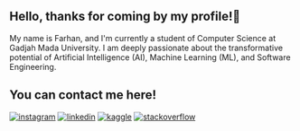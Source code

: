 ## Hello, thanks for coming by my profile!👋
  My name is Farhan, and I'm currently a student of Computer Science at Gadjah Mada University. 
  I am deeply passionate about the transformative potential of Artificial Intelligence (AI), Machine Learning (ML), and Software Engineering. 
  
## You can contact me here!
[![instagram](https://img.shields.io/badge/Instagram-E4405F?style=for-the-badge&logo=instagram&logoColor=white)](https://www.instagram.com/farhnnad1/)
[![linkedin](https://img.shields.io/badge/LinkedIn-0077B5?style=for-the-badge&logo=linkedin&logoColor=white)](https://www.linkedin.com/in/farhan-adiwidya-pradana-44181b320/)
[![kaggle](https://img.shields.io/badge/Kaggle-20BEFF?style=for-the-badge&logo=Kaggle&logoColor=white)](https://www.kaggle.com/farhanadiwidyap)
[![stackoverflow](https://img.shields.io/badge/stack%20overflow-FE7A16?logo=stack-overflow&logoColor=white&style=for-the-badge)](https://stackoverflow.com/users/22308018/nephele12)

<!--
**Farscent/Farscent** is a ✨ _special_ ✨ repository because its `README.md` (this file) appears on your GitHub profile.

Here are some ideas to get you started:

- 🔭 I’m currently working on ...
- 🌱 I’m currently learning ...
- 👯 I’m looking to collaborate on ...
- 🤔 I’m looking for help with ...
- 💬 Ask me about ...
- 📫 How to reach me: ...
- 😄 Pronouns: ...
- ⚡ Fun fact: ...
-->
